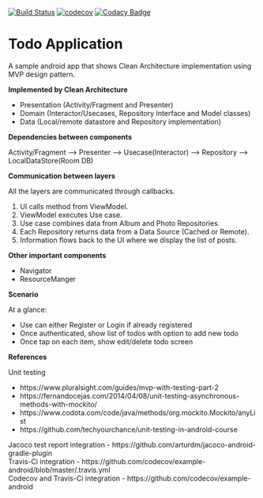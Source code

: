 [![Build Status](https://travis-ci.org/kalyand14/MVP-Java-CleanArchitecture.svg?branch=master)](https://travis-ci.org/kalyand14/MVP-Java-CleanArchitecture)
[![codecov](https://codecov.io/gh/kalyand14/MVP-Java-CleanArchitecture/branch/master/graph/badge.svg)](https://codecov.io/gh/kalyand14/MVP-Java-CleanArchitecture)
[![Codacy Badge](https://api.codacy.com/project/badge/Grade/bf47906ba27847f9b0e47bba8ab8a30e)](https://app.codacy.com/manual/kalyand14/MVP-Java-CleanArchitecture?utm_source=github.com&utm_medium=referral&utm_content=kalyand14/MVP-Java-CleanArchitecture&utm_campaign=Badge_Grade_Dashboard)

<H1>Todo Application</H1>

  A sample android app that shows Clean Architecture implementation using MVP design pattern. 
  
<b>Implemented by Clean Architecture</b>

<ul>
<li>Presentation (Activity/Fragment and Presenter)</li>
<li>Domain (Interactor/Usecases, Repository Interface and Model classes)</li>
<li>Data (Local/remote datastore and Repository implementation)</li>
</ul>

<b>Dependencies between components</b>
 
 Activity/Fragment  --> Presenter --> Usecase(Interactor) --> Repository --> LocalDataStore(Room DB)

<b>Communication between layers</b>

All the layers are communicated through callbacks.

<ol>
  <li>UI calls method from ViewModel.</li>
  <li>ViewModel executes Use case.</li>
  <li>Use case combines data from Album and Photo Repositories.</li>
  <li>Each Repository returns data from a Data Source (Cached or Remote).</li>
  <li>Information flows back to the UI where we display the list of posts.</li>
</ol>
<b>Other important components</b>
<ul>
  <li>Navigator</li>
  <li>ResourceManger</li>
 </ul>
 
<b>Scenario</b>

At a glance:
<ul>
  <li>Use can either Register or Login if already registered</li>
  <li>Once authenticated, show list of todos with option to add new todo</li>
  <li>Once tap on each item, show edit/delete todo screen</li>
 </ul>

<b>References</b>

Unit testing
<ul>
  <li>https://www.pluralsight.com/guides/mvp-with-testing-part-2</li>
  <li>https://fernandocejas.com/2014/04/08/unit-testing-asynchronous-methods-with-mockito/</li>
  <li>https://www.codota.com/code/java/methods/org.mockito.Mockito/anyList</li>
  <li>https://github.com/techyourchance/unit-testing-in-android-course</li>
</ul>
Jacoco test report integration - https://github.com/arturdm/jacoco-android-gradle-plugin  <br>
Travis-Ci integration - https://github.com/codecov/example-android/blob/master/.travis.yml <br>
Codecov and Travis-Ci integration - https://github.com/codecov/example-android  <br>

